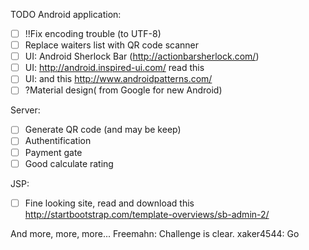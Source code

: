 TODO 
Android application:

- [ ] !!Fix encoding trouble (to UTF-8)
- [ ] Replace waiters list with QR code scanner
- [ ] UI: Android Sherlock Bar (http://actionbarsherlock.com/)
- [ ] UI: http://android.inspired-ui.com/ read this
- [ ] UI: and this http://www.androidpatterns.com/
- [ ] ?Material design( from Google for new Android)

Server:
- [ ] Generate QR code (and may be keep)
- [ ] Authentification
- [ ] Payment gate
- [ ] Good calculate rating

JSP:
- [ ] Fine looking site, read and download this http://startbootstrap.com/template-overviews/sb-admin-2/

And more, more, more...
Freemahn: Challenge is clear. 
xaker4544: Go
